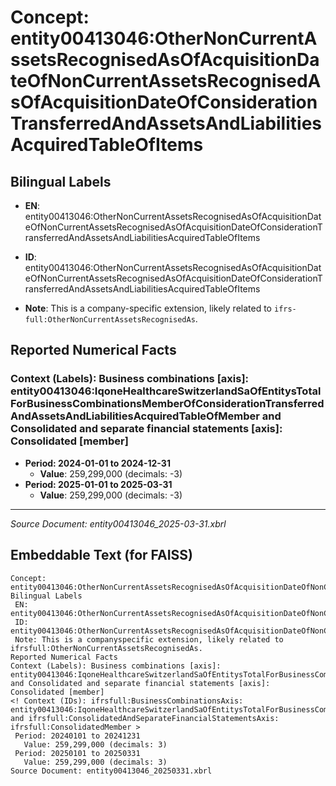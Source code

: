 # Concept: entity00413046:OtherNonCurrentAssetsRecognisedAsOfAcquisitionDateOfNonCurrentAssetsRecognisedAsOfAcquisitionDateOfConsiderationTransferredAndAssetsAndLiabilitiesAcquiredTableOfItems

## Bilingual Labels
- **EN**: entity00413046:OtherNonCurrentAssetsRecognisedAsOfAcquisitionDateOfNonCurrentAssetsRecognisedAsOfAcquisitionDateOfConsiderationTransferredAndAssetsAndLiabilitiesAcquiredTableOfItems

- **ID**: entity00413046:OtherNonCurrentAssetsRecognisedAsOfAcquisitionDateOfNonCurrentAssetsRecognisedAsOfAcquisitionDateOfConsiderationTransferredAndAssetsAndLiabilitiesAcquiredTableOfItems
- **Note**: This is a company-specific extension, likely related to `ifrs-full:OtherNonCurrentAssetsRecognisedAs`.

## Reported Numerical Facts

### **Context (Labels): Business combinations [axis]: entity00413046:IqoneHealthcareSwitzerlandSaOfEntitysTotalForBusinessCombinationsMemberOfConsiderationTransferredAndAssetsAndLiabilitiesAcquiredTableOfMember and Consolidated and separate financial statements [axis]: Consolidated [member]**
<!-- Context (IDs): ifrs-full:BusinessCombinationsAxis: entity00413046:IqoneHealthcareSwitzerlandSaOfEntitysTotalForBusinessCombinationsMemberOfConsiderationTransferredAndAssetsAndLiabilitiesAcquiredTableOfMember and ifrs-full:ConsolidatedAndSeparateFinancialStatementsAxis: ifrs-full:ConsolidatedMember -->
- **Period: 2024-01-01 to 2024-12-31**
  - **Value**: 259,299,000 (decimals: -3)
- **Period: 2025-01-01 to 2025-03-31**
  - **Value**: 259,299,000 (decimals: -3)

---
*Source Document: entity00413046_2025-03-31.xbrl*
## Embeddable Text (for FAISS)
```text
Concept: entity00413046:OtherNonCurrentAssetsRecognisedAsOfAcquisitionDateOfNonCurrentAssetsRecognisedAsOfAcquisitionDateOfConsiderationTransferredAndAssetsAndLiabilitiesAcquiredTableOfItems
Bilingual Labels
 EN: entity00413046:OtherNonCurrentAssetsRecognisedAsOfAcquisitionDateOfNonCurrentAssetsRecognisedAsOfAcquisitionDateOfConsiderationTransferredAndAssetsAndLiabilitiesAcquiredTableOfItems
 ID: entity00413046:OtherNonCurrentAssetsRecognisedAsOfAcquisitionDateOfNonCurrentAssetsRecognisedAsOfAcquisitionDateOfConsiderationTransferredAndAssetsAndLiabilitiesAcquiredTableOfItems
 Note: This is a companyspecific extension, likely related to ifrsfull:OtherNonCurrentAssetsRecognisedAs.
Reported Numerical Facts
Context (Labels): Business combinations [axis]: entity00413046:IqoneHealthcareSwitzerlandSaOfEntitysTotalForBusinessCombinationsMemberOfConsiderationTransferredAndAssetsAndLiabilitiesAcquiredTableOfMember and Consolidated and separate financial statements [axis]: Consolidated [member]
<! Context (IDs): ifrsfull:BusinessCombinationsAxis: entity00413046:IqoneHealthcareSwitzerlandSaOfEntitysTotalForBusinessCombinationsMemberOfConsiderationTransferredAndAssetsAndLiabilitiesAcquiredTableOfMember and ifrsfull:ConsolidatedAndSeparateFinancialStatementsAxis: ifrsfull:ConsolidatedMember >
 Period: 20240101 to 20241231
   Value: 259,299,000 (decimals: 3)
 Period: 20250101 to 20250331
   Value: 259,299,000 (decimals: 3)
Source Document: entity00413046_20250331.xbrl
```